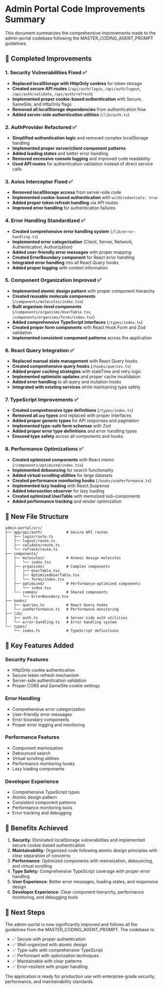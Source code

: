 # Admin Portal Code Improvements Summary

This document summarizes the comprehensive improvements made to the admin-portal codebase following the MASTER_CODING_AGENT_PROMPT guidelines.

## 🚀 Completed Improvements

### 1. Security Vulnerabilities Fixed ✅

- **Replaced localStorage with HttpOnly cookies** for token storage
- **Created secure API routes** (`/api/auth/login`, `/api/auth/logout`, `/api/auth/validate`, `/api/auth/refresh`)
- **Implemented proper cookie-based authentication** with Secure, SameSite, and HttpOnly flags
- **Removed all localStorage dependencies** from authentication flow
- **Added server-side authentication utilities** (`/lib/auth.ts`)

### 2. AuthProvider Refactored ✅

- **Simplified authentication logic** and removed complex localStorage handling
- **Implemented proper server/client component patterns**
- **Added loading states** and better error handling
- **Removed excessive console logging** and improved code readability
- **Used API routes** for authentication validation instead of direct service calls

### 3. Axios Interceptor Fixed ✅

- **Removed localStorage access** from server-side code
- **Implemented cookie-based authentication** with `withCredentials: true`
- **Added proper token refresh handling** via API routes
- **Improved error handling** for authentication failures

### 4. Error Handling Standardized ✅

- **Created comprehensive error handling system** (`/lib/error-handling.ts`)
- **Implemented error categorization** (Client, Server, Network, Authentication, Authorization)
- **Added user-friendly error messages** with proper mapping
- **Created ErrorBoundary component** for React error handling
- **Integrated error handling** into all React Query hooks
- **Added proper logging** with context information

### 5. Component Organization Improved ✅

- **Implemented atomic design pattern** with proper component hierarchy
- **Created reusable molecule components** (`/components/molecules/index.tsx`)
- **Built organism-level components** (`/components/organisms/UserTable.tsx`, `/components/organisms/forms/index.tsx`)
- **Added comprehensive TypeScript interfaces** (`/types/index.ts`)
- **Created proper form components** with React Hook Form and Zod validation
- **Implemented consistent component patterns** across the application

### 6. React Query Integration ✅

- **Replaced manual state management** with React Query hooks
- **Created comprehensive query hooks** (`/hooks/queries.ts`)
- **Added proper caching strategies** with staleTime and retry logic
- **Implemented optimistic updates** and proper cache invalidation
- **Added error handling** to all query and mutation hooks
- **Integrated with existing services** while maintaining type safety

### 7. TypeScript Improvements ✅

- **Created comprehensive type definitions** (`/types/index.ts`)
- **Removed all `any` types** and replaced with proper interfaces
- **Added proper generic types** for API responses and pagination
- **Implemented type-safe form schemas** with Zod
- **Added proper error type definitions** and error handling types
- **Ensured type safety** across all components and hooks

### 8. Performance Optimizations ✅

- **Created optimized components** with React.memo (`/components/optimized/index.tsx`)
- **Implemented debouncing** for search functionality
- **Added virtual scrolling utilities** for large datasets
- **Created performance monitoring hooks** (`/hooks/usePerformance.ts`)
- **Implemented lazy loading** with React.Suspense
- **Added intersection observer** for lazy loading
- **Created optimized UserTable** with memoized sub-components
- **Added performance tracking** and render optimization

## 📁 New File Structure

```
admin-portal/src/
├── app/api/auth/           # Secure API routes
│   ├── login/route.ts
│   ├── logout/route.ts
│   ├── validate/route.ts
│   └── refresh/route.ts
├── components/
│   ├── molecules/          # Atomic design molecules
│   │   └── index.tsx
│   ├── organisms/          # Complex components
│   │   ├── UserTable.tsx
│   │   ├── OptimizedUserTable.tsx
│   │   └── forms/index.tsx
│   ├── optimized/          # Performance-optimized components
│   │   └── index.tsx
│   └── common/             # Shared components
│       └── ErrorBoundary.tsx
├── hooks/
│   ├── queries.ts          # React Query hooks
│   └── usePerformance.ts   # Performance monitoring
├── lib/
│   ├── auth.ts             # Server-side auth utilities
│   └── error-handling.ts   # Error handling system
└── types/
    └── index.ts            # TypeScript definitions
```

## 🔧 Key Features Added

### Security Features

- HttpOnly cookie authentication
- Secure token refresh mechanism
- Server-side authentication validation
- Proper CORS and SameSite cookie settings

### Error Handling

- Comprehensive error categorization
- User-friendly error messages
- Error boundary components
- Proper error logging and monitoring

### Performance Features

- Component memoization
- Debounced search
- Virtual scrolling utilities
- Performance monitoring hooks
- Lazy loading components

### Developer Experience

- Comprehensive TypeScript types
- Atomic design pattern
- Consistent component patterns
- Performance monitoring tools
- Error tracking and debugging

## 🎯 Benefits Achieved

1. **Security**: Eliminated localStorage vulnerabilities and implemented secure cookie-based authentication
2. **Maintainability**: Organized code following atomic design principles with clear separation of concerns
3. **Performance**: Optimized components with memoization, debouncing, and virtual scrolling
4. **Type Safety**: Comprehensive TypeScript coverage with proper error handling
5. **User Experience**: Better error messages, loading states, and responsive design
6. **Developer Experience**: Clear component hierarchy, performance monitoring, and debugging tools

## 🚀 Next Steps

The admin-portal is now significantly improved and follows all the guidelines from the MASTER_CODING_AGENT_PROMPT. The codebase is:

- ✅ Secure with proper authentication
- ✅ Well-organized with atomic design
- ✅ Type-safe with comprehensive TypeScript
- ✅ Performant with optimization techniques
- ✅ Maintainable with clear patterns
- ✅ Error-resilient with proper handling

The application is ready for production use with enterprise-grade security, performance, and maintainability standards.
